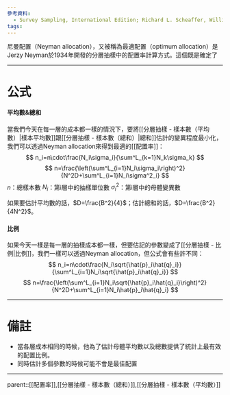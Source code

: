 ```yaml
---
參考資料:
  - Survey Sampling, International Edition; Richard L. Scheaffer, William Mendenhall. III
tags:
---
```

尼曼配置（Neyman allocation），又被稱為最適配置（optimum allocation）是Jerzy Neyman於1934年開發的分層抽樣中的配置率計算方式。這個既是確定了

- - -
# 公式
#### 平均數&總和
當我們今天在每一層的成本都一樣的情況下，要將[[分層抽樣 - 樣本數（平均數）|樣本平均數]]跟[[分層抽樣 - 樣本數（總和）|總和]]估計的變異程度最小化，我們可以透過Neyman allocation來得到最適的[[配置率]]：
$$
n_i=n\cdot\frac{N_i\sigma_i}{\sum^L_{k=1}N_k\sigma_k}
$$
$$
n=\frac{\left(\sum^L_{i=1}N_i\sigma_i\right)^2}{N^2D+\sum^L_{i=1}N_i\sigma^2_i}
$$
$n$：總樣本數
$N_i$：第i層中的抽樣單位數
$\sigma^2_i$：第i層中的母體變異數

如果要估計平均數的話，$D=\frac{B^2}{4}$；估計總和的話，$D=\frac{B^2}{4N^2}$。
#### 比例
如果今天一樣是每一層的抽樣成本都一樣，但要估記的參數變成了[[分層抽樣 - 比例|比例]]，我們一樣可以透過Neyman allocation，但公式會有些許不同：
$$
n_i=n\cdot\frac{N_i\sqrt{\hat{p}_i\hat{q}_i}}{\sum^L_{i=1}N_i\sqrt{\hat{p}_i\hat{q}_i}}
$$
$$
n=\frac{\left(\sum^L_{i=1}N_i\sqrt{\hat{p}_i\hat{q}_i}\right)^2}{N^2D+\sum^L_{i=1}N_i\hat{p}_i\hat{q}_i}
$$

- - -
# 備註
- 當各層成本相同的時候，他為了估計母體平均數以及總數提供了統計上最有效的配置比例。
- 同時估計多個參數的時候可能不會是最佳配置
- - -
parent::[[配置率]],[[分層抽樣 - 樣本數（總和）]],[[分層抽樣 - 樣本數（平均數）]]
